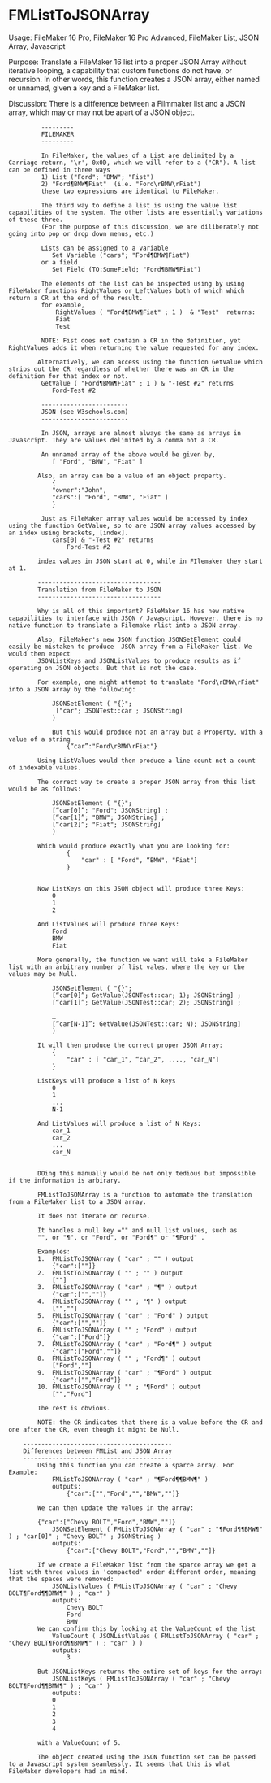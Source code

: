 # FMListToJSONArray

Usage: 	 FileMaker 16 Pro, FileMaker 16 Pro Advanced, FileMaker List, JSON Array, Javascript


Purpose: Translate a FileMaker 16 list into a proper JSON Array without iterative looping, a capability that custom functions do not have, or recursion.
		 In other words, this function creates a JSON array, either named or unnamed, given a key and a FileMaker list.			 

Discussion:
			 There is a difference between a Filmmaker list and a JSON array, which may or may not be apart of a JSON object. 

			 ---------
			 FILEMAKER
			 ---------

			 In FileMaker, the values of a List are delimited by a Carriage return, '\r', 0x0D, which we will refer to a ("CR"). A list can be defined in three ways
			 1) List ("Ford"; "BMW"; "Fist")
			 2) "Ford¶BMW¶Fiat"  (i.e. "Ford\rBMW\rFiat")
			 these two expressions are identical to FileMaker.
			 
			 The third way to define a list is using the value list capabilities of the system. The other lists are essentially variations of these three. 
			 (For the purpose of this discussion, we are diliberately not going into pop or drop down menus, etc.)
			 
			 Lists can be assigned to a variable 
			 	Set Variable ("cars"; "Ford¶BMW¶Fiat") 
			 or a field
			 	Set Field (TO:SomeField; "Ford¶BMW¶Fiat")
			 
			 The elements of the list can be inspected using by using FileMaker functions RightValues or LeftValues both of which which return a CR at the end of the result.
			 for example, 
				 RightValues ( "Ford¶BMW¶Fiat" ; 1 )  & "Test"  returns:
				 Fiat
				 Test
			 
			 NOTE: Fist does not contain a CR in the definition, yet RightValues adds it when returning the value requested for any index.
				 
			Alternatively, we can access using the function GetValue which strips out the CR regardless of whether there was an CR in the definition for that index or not.
			 GetValue ( "Ford¶BMW¶Fiat" ; 1 ) & "-Test #2" returns
			 	Ford-Test #2

			 ------------------------ 
			 JSON (see W3schools.com)
			 ------------------------
			 
			 In JSON, arrays are almost always the same as arrays in Javascript. They are values delimited by a comma not a CR. 
			 
			 An unnamed array of the above would be given by,
			 	[ "Ford", "BMW", "Fiat" ]
				
			Also, an array can be a value of an object property.
				{
				"owner":"John",
				"cars":[ "Ford", "BMW", "Fiat" ]
				}
			 
			 Just as FileMaker array values would be accessed by index using the function GetValue, so to are JSON array values accessed by an index using brackets, [index].
				cars[0] & "-Test #2" returns
			 		Ford-Test #2
					
			index values in JSON start at 0, while in FIlemaker they start at 1.
			
			----------------------------------
			Translation from FileMaker to JSON 
			----------------------------------
			
			Why is all of this important? FileMaker 16 has new native capabilities to interface with JSON / Javascript. However, there is no native function to translate a Filemake rlist into a JSON array.
			
			Also, FileMaker's new JSON function JSONSetElement could easily be mistaken to produce  JSON array from a FileMaker list. We would then expect
			JSONListKeys and JSONListValues to produce results as if operating on JSON objects. But that is not the case. 
			
			For example, one might attempt to translate "Ford\rBMW\rFiat" into a JSON array by the following:
			
				JSONSetElement ( "{}";
				 ["car"; JSONTest::car ; JSONString]
				)
				
				But this would produce not an array but a Property, with a value of a string 
					{“car”:"Ford\rBMW\rFiat"}
			
			Using ListValues would then produce a line count not a count of indexable values.
			
			The correct way to create a proper JSON array from this list would be as follows:
			
				JSONSetElement ( "{}";
				[“car[0]”; "Ford"; JSONString] ;
				[“car[1]”; "BMW"; JSONString] ;
				[“car[2]”; "Fiat"; JSONString] 
				)
				
			Which would produce exactly what you are looking for:
					{
						"car" : [ "Ford", “BMW", "Fiat"]
					}
					
			
			Now ListKeys on this JSON object will produce three Keys:
				0
				1
				2
			
			And ListValues will produce three Keys:
				Ford
				BMW
				Fiat
			
			More generally, the function we want will take a FileMaker list with an arbitrary number of list vales, where the key or the values may be Null.
			
				JSONSetElement ( "{}";
				[“car[0]”; GetValue(JSONTest::car; 1); JSONString] ;
				[“car[1]”; GetValue(JSONTest::car; 2); JSONString] ;

				… 
				[“car[N-1]”; GetValue(JSONTest::car; N); JSONString] 
				)
			
			It will then produce the correct proper JSON Array:
				{
					"car" : [ "car_1", “car_2", ...., "car_N"]
				}

			ListKeys will produce a list of N keys
				0
				1
				...
				N-1
				
			And ListValues will produce a list of N Keys:
				car_1
				car_2
				...
				car_N
			
			
			DOing this manually would be not only tedious but impossible if the information is arbirary.
			
			FMListToJSONArray is a function to automate the translation from a FileMaker list to a JSON array. 
			
			It does not iterate or recurse. 
			
			It handles a null key ="" and null list values, such as 
			"", or "¶", or "Ford", or "Ford¶" or "¶Ford" .
			
			Examples:
			1.	FMListToJSONArray ( "car" ; "" ) output
				{"car":[""]}
			2.	FMListToJSONArray ( "" ; "" ) output
				[""]
			3.	FMListToJSONArray ( "car" ; "¶" ) output
				{"car":["",""]}
			4.	FMListToJSONArray ( "" ; "¶" ) output
				["",""]
			5.	FMListToJSONArray ( "car" ; "Ford" ) output
				{"car":["",""]}
			6.	FMListToJSONArray ( "" ; "Ford" ) output
				{"car":["Ford"]}
			7.	FMListToJSONArray ( "car" ; "Ford¶" ) output
				{"car":["Ford",""]}
			8.	FMListToJSONArray ( "" ; "Ford¶" ) output
				["Ford",""]
			9.	FMListToJSONArray ( "car" ; "¶Ford" ) output
				{"car":["","Ford"]}
			10.	FMListToJSONArray ( "" ; "¶Ford" ) output
				["","Ford"]
			
			The rest is obvious. 
			
			NOTE: the CR indicates that there is a value before the CR and one after the CR, even though it might be Null.
			
		-----------------------------------------
		Differences between FMList and JSON Array
		-----------------------------------------	
			Using this function you can create a sparce array. For Example:
				FMListToJSONArray ( "car" ; "¶Ford¶¶BMW¶" )
				outputs:
					{"car":["","Ford","","BMW",""]}
					
			We can then update the values in the array:
			 
			{"car":["Chevy BOLT","Ford","BMW",""]}
				JSONSetElement ( FMListToJSONArray ( "car" ; "¶Ford¶¶BMW¶" ) ; "car[0]" ; "Chevy BOLT" ; JSONString ) 
				outputs:
					{"car":["Chevy BOLT","Ford","","BMW",""]}
			
			If we create a FileMaker list from the sparce array we get a list with three values in 'compacted' order different order, meaning that the spaces were removed:
				JSONListValues ( FMListToJSONArray ( "car" ; "Chevy BOLT¶Ford¶¶BMW¶" ) ; "car" )
				outputs:
					Chevy BOLT
					Ford
					BMW
			We can confirm this by looking at the ValueCount of the list
				ValueCount ( JSONListValues ( FMListToJSONArray ( "car" ; "Chevy BOLT¶Ford¶¶BMW¶" ) ; "car" ) ) 
				outputs:
					3
			
			But JSONListKeys returns the entire set of keys for the array:
				JSONListKeys ( FMListToJSONArray ( "car" ; "Chevy BOLT¶Ford¶¶BMW¶" ) ; "car" ) 
				outputs:
				0
				1
				2
				3
				4
			
			with a ValueCount of 5. 
			
			The object created using the JSON function set can be passed to a Javascript system seamlessly. It seems that this is what FileMaker developers had in mind.
